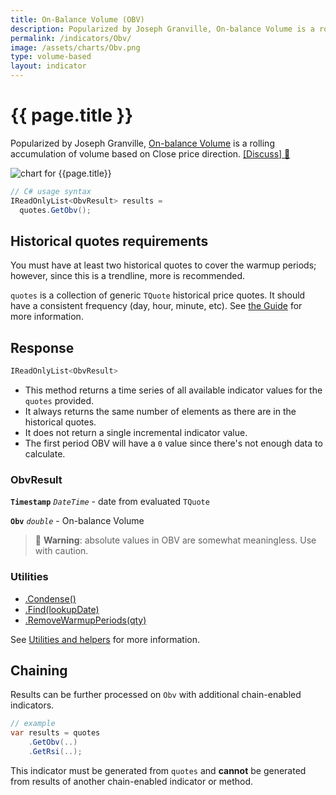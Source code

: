 ```yaml
---
title: On-Balance Volume (OBV)
description: Popularized by Joseph Granville, On-balance Volume is a rolling accumulation of volume based on Close price direction.
permalink: /indicators/Obv/
image: /assets/charts/Obv.png
type: volume-based
layout: indicator
---
```


# {{ page.title }}

Popularized by Joseph Granville, [On-balance Volume](https://en.wikipedia.org/wiki/On-balance_volume) is a rolling accumulation of volume based on Close price direction.
[[Discuss] &#128172;](https://github.com/DaveSkender/Stock.Indicators/discussions/246 "Community discussion about this indicator")

![chart for {{page.title}}]({{page.image}})

```csharp
// C# usage syntax
IReadOnlyList<ObvResult> results =
  quotes.GetObv();
```

## Historical quotes requirements

You must have at least two historical quotes to cover the warmup periods; however, since this is a trendline, more is recommended.

`quotes` is a collection of generic `TQuote` historical price quotes.  It should have a consistent frequency (day, hour, minute, etc).  See [the Guide](pages/guide.md#historical-quotes) for more information.

## Response

```csharp
IReadOnlyList<ObvResult>
```

- This method returns a time series of all available indicator values for the `quotes` provided.
- It always returns the same number of elements as there are in the historical quotes.
- It does not return a single incremental indicator value.
- The first period OBV will have a `0` value since there's not enough data to calculate.

### ObvResult

**`Timestamp`** _`DateTime`_ - date from evaluated `TQuote`

**`Obv`** _`double`_ - On-balance Volume

> &#128681; **Warning**: absolute values in OBV are somewhat meaningless. Use with caution.

### Utilities

- [.Condense()](pages/utilities.md#condense)
- [.Find(lookupDate)](pages/utilities.md#find-indicator-result-by-date)
- [.RemoveWarmupPeriods(qty)](pages/utilities.md#remove-warmup-periods)

See [Utilities and helpers](pages/utilities.md#utilities-for-indicator-results) for more information.

## Chaining

Results can be further processed on `Obv` with additional chain-enabled indicators.

```csharp
// example
var results = quotes
    .GetObv(..)
    .GetRsi(..);
```

This indicator must be generated from `quotes` and **cannot** be generated from results of another chain-enabled indicator or method.
